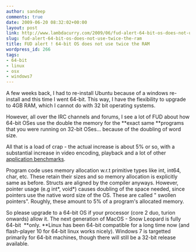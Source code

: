 ```yaml
---
author: sandeep
comments: true
date: 2009-06-20 08:32:02+00:00
layout: post
link: http://www.lambdacurry.com/2009/06/fud-alert-64-bit-os-does-not-use-twice-the-ram/
slug: fud-alert-64-bit-os-does-not-use-twice-the-ram
title: FUD alert ! 64-bit OS does not use twice the RAM
wordpress_id: 266
tags:
- 64-bit
- linux
- osx
- windows7
---
```


A few weeks back, I had to re-install Ubuntu because of a windows re-install and this time I went 64-bit. This way, I have the flexibility to upgrade to 4GB RAM, which I cannot do with 32 bit operating systems.

However, all over the IRC channels and forums, I see a lot of FUD about how 64-bit OSes use the double the memory for the **exact same **programs that you were running on 32-bit OSes... because of the doubling of word size.

All that is a load of crap - the actual increase is about 5% or so, with a substantial increase in video encoding, playback and a lot of other [application benchmarks](http://www.tuxradar.com/content/ubuntu-904-32-bit-vs-64-bit-benchmarks).

Program code uses memory allocation w.r.t primitive types like int, int64, char, etc. These retain their sizes and so memory allocation is explicitly same as before. Structs are aligned by the compiler anyways. However, pointer usage (e.g int*, void*) causes doubling of the space needed, since pointers use the native word size of the OS. These are called " swollen pointers". Roughly, these amount to 5% of a program's allocated memory.

So please upgrade to a 64-bit OS if your processor (core 2 duo, turion onwards) allow it. The next generation of MacOS - Snow Leopard is fully 64-bit  **only. **Linux has been 64-bit compatible for a long time now (and flash-player 10 for 64-bit linux works nicely). Windows 7 is targetted primarily for 64-bit machines, though there will still be a 32-bit release available.

